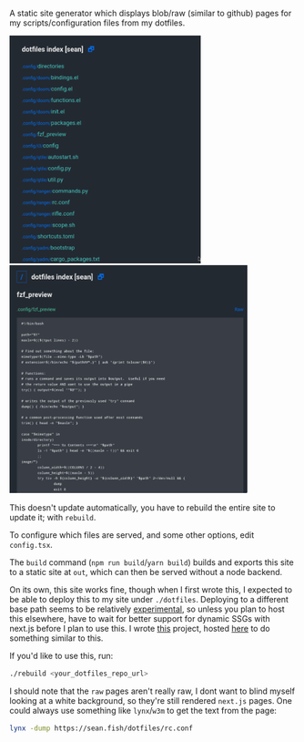 A static site generator which displays blob/raw (similar to github) pages for my scripts/configuration files from my dotfiles.

<img src="https://raw.githubusercontent.com/purarue/dotfiles-index/master/.images/home.png" height=400>

<img src="https://raw.githubusercontent.com/purarue/dotfiles-index/master/.images/blob.png" height=400>

This doesn't update automatically, you have to rebuild the entire site to update it; with `rebuild`.

To configure which files are served, and some other options, edit `config.tsx`.

The `build` command (`npm run build`/`yarn build`) builds and exports this site to a static site at `out`, which can then be served without a node backend.

On its own, this site works fine, though when I first wrote this, I expected to be able to deploy this to my site under `./dotfiles`. Deploying to a different base path seems to be relatively [experimental](https://github.com/vercel/next.js/pull/9872), so unless you plan to host this elsewhere, have to wait for better support for dynamic SSGs with next.js before I plan to use this. I wrote [this](https://github.com/purarue/subpath-serve.git
) project, hosted [here](https://sean.fish/d/) to do something similar to this.

If you'd like to use this, run:

```sh
./rebuild <your_dotfiles_repo_url>
```

I should note that the `raw` pages aren't really raw, I dont want to blind myself looking at a white background, so they're still rendered `next.js` pages. One could always use something like `lynx`/`w3m` to get the text from the page:

```sh
lynx -dump https://sean.fish/dotfiles/rc.conf
```

